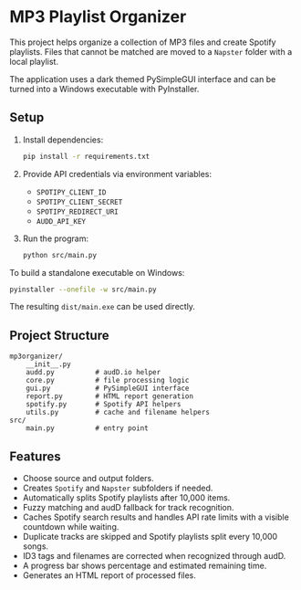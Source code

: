 # MP3 Playlist Organizer

This project helps organize a collection of MP3 files and create Spotify playlists. Files that cannot be matched are moved to a `Napster` folder with a local playlist.

The application uses a dark themed PySimpleGUI interface and can be turned into a Windows executable with PyInstaller.

## Setup

1. Install dependencies:
   ```bash
   pip install -r requirements.txt
   ```
2. Provide API credentials via environment variables:
   - `SPOTIPY_CLIENT_ID`
   - `SPOTIPY_CLIENT_SECRET`
   - `SPOTIPY_REDIRECT_URI`
   - `AUDD_API_KEY`

3. Run the program:
   ```bash
   python src/main.py
   ```

To build a standalone executable on Windows:
```bash
pyinstaller --onefile -w src/main.py
```
The resulting `dist/main.exe` can be used directly.

## Project Structure

```
mp3organizer/
    __init__.py
    audd.py          # audD.io helper
    core.py          # file processing logic
    gui.py           # PySimpleGUI interface
    report.py        # HTML report generation
    spotify.py       # Spotify API helpers
    utils.py         # cache and filename helpers
src/
    main.py          # entry point
```

## Features

- Choose source and output folders.
- Creates `Spotify` and `Napster` subfolders if needed.
- Automatically splits Spotify playlists after 10,000 items.
- Fuzzy matching and audD fallback for track recognition.
- Caches Spotify search results and handles API rate limits with a visible
  countdown while waiting.
- Duplicate tracks are skipped and Spotify playlists split every 10,000 songs.
- ID3 tags and filenames are corrected when recognized through audD.
- A progress bar shows percentage and estimated remaining time.
- Generates an HTML report of processed files.
